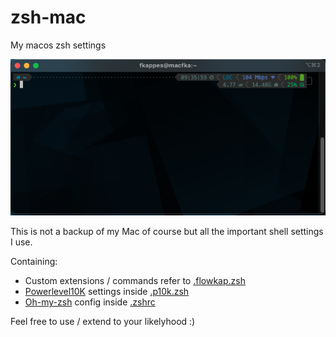 # zsh-mac
My macos zsh settings

![Image of Yaktocat](./iterm2.png)

This is not a backup of my Mac of course but all the important shell settings I use.

Containing:

* Custom extensions / commands refer to [.flowkap.zsh](.flowkap.zsh)
* [Powerlevel10K](https://github.com/romkatv/powerlevel10k) settings inside [.p10k.zsh](.p10k.zsh)
* [Oh-my-zsh](https://github.com/ohmyzsh/ohmyzsh) config inside [.zshrc](.zshrc)

Feel free to use / extend to your likelyhood :)
